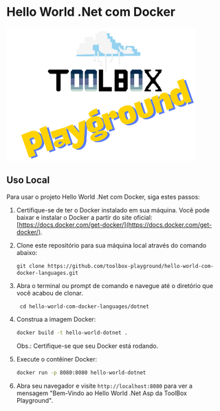 # Hello World .Net com Docker
![Toolbox](../img/toolbox-playground.png)

## Uso Local

Para usar o projeto Hello World .Net com Docker, siga estes passos:

1. Certifique-se de ter o Docker instalado em sua máquina. Você pode baixar e instalar o Docker a partir do site oficial: [https://docs.docker.com/get-docker/](https://docs.docker.com/get-docker/).

2. Clone este repositório para sua máquina local através do comando abaixo:
    ```
    git clone https://github.com/toolbox-playground/hello-world-com-docker-languages.git
    ```

3. Abra o terminal ou prompt de comando e navegue até o diretório que você acabou de clonar.
   ```
    cd hello-world-com-docker-languages/dotnet
   ```
4. Construa a imagem Docker:
    ```bash
    docker build -t hello-world-dotnet .
    ```
    Obs.: Certifique-se que seu Docker está rodando.

5. Execute o contêiner Docker:
    ```bash
    docker run -p 8080:8080 hello-world-dotnet
    ```

6. Abra seu navegador e visite `http://localhost:8080` para ver a mensagem "Bem-Vindo ao Hello World .Net Asp da ToolBox Playground".
